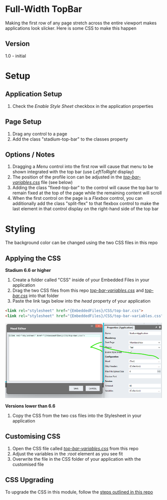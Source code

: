 # Full-Width TopBar

Making the first row of any page stretch across the entire viewport makes applications look slicker. Here is some CSS to make this happen

## Version 
1.0 - initial

# Setup

## Application Setup
1. Check the *Enable Style Sheet* checkbox in the application properties

## Page Setup
1. Drag any control to a page
2. Add the class "stadium-top-bar" to the classes property

## Options / Notes
1. Dragging a *Menu* control into the first row will cause that menu to be shown integrated with the top bar (use *LeftToRight* display)
2. The position of the profile icon can be adjusted in the [*top-bar-variables.css*](top-bar-variables.css) file (see below)
3. Adding the class "fixed-top-bar" to the control will cause the top bar to remain fixed at the top of the page while the remaining content will scroll
4. When the first control on the page is a *Flexbox* control, you can additionally add the class "split-flex" to that flexbox control to make the last element in that control display on the right-hand side of the top bar

# Styling
The background color can be changed using the two CSS files in this repo

## Applying the CSS

**Stadium 6.6 or higher**
1. Create a folder called "CSS" inside of your Embedded Files in your application
2. Drag the two CSS files from this repo [*top-bar-variables.css*](top-bar-variables.css) and [*top-bar.css*](top-bar.css) into that folder
3. Paste the link tags below into the *head* property of your application
```html
<link rel="stylesheet" href="{EmbeddedFiles}/CSS/top-bar.css">
<link rel="stylesheet" href="{EmbeddedFiles}/CSS/top-bar-variables.css">
``` 

![](images/ApplicationHeadProp.png)

**Versions lower than 6.6**
1. Copy the CSS from the two css files into the Stylesheet in your application

## Customising CSS
1. Open the CSS file called [*top-bar-variables.css*](top-bar-variables.css) from this repo
2. Adjust the variables in the *:root* element as you see fit
3. Overwrite the file in the CSS folder of your application with the customised file

## CSS Upgrading
To upgrade the CSS in this module, follow the [steps outlined in this repo](https://github.com/stadium-software/samples-upgrading)

